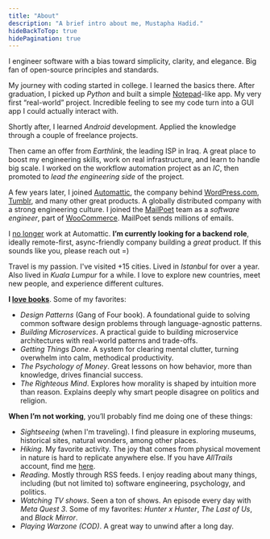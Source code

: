 ```yaml
---
title: "About"
description: "A brief intro about me, Mustapha Hadid."
hideBackToTop: true
hidePagination: true
---
```


I engineer software with a bias toward simplicity, clarity, and elegance. Big fan of open-source principles and
standards.

My journey with coding started in college. I learned the basics there. After graduation, I picked up *Python* and built
a simple [Notepad]-like app. My very first “real-world” project. Incredible feeling to see my code turn into a GUI app I
could actually interact with.

Shortly after, I learned *Android* development. Applied the knowledge through a couple of freelance projects.

Then came an offer from *Earthlink*, the leading ISP in Iraq. A great place to boost my engineering skills, work on
real infrastructure, and learn to handle big scale. I worked on the workflow automation project as an *IC*, then
promoted to *lead the engineering side* of the project.

A few years later, I joined [Automattic], the company behind [WordPress.com], [Tumblr], and many other great products.
A globally distributed company with a strong engineering culture. I joined the [MailPoet] team as a *software engineer*,
part of [WooCommerce]. MailPoet sends millions of emails.

I [no longer] work at Automattic. **I’m currently looking for a backend role**, ideally remote-first, async-friendly
company building a *great* product. If this sounds like you, please reach out =)

Travel is my passion. I've visited +15 cities. Lived in *Istanbul* for over a year. Also lived in *Kuala Lumpur* for a
while. I love to explore new countries, meet new people, and experience different cultures.

**I [love books]**. Some of my favorites:

- *Design Patterns* (Gang of Four book). A foundational guide to solving common software design problems through
  language-agnostic patterns.
- *Building Microservices*. A practical guide to building microservice architectures with real-world patterns and
  trade-offs.
- *Getting Things Done*. A system for clearing mental clutter, turning overwhelm into calm, methodical productivity.
- *The Psychology of Money*. Great lessons on how behavior, more than knowledge, drives financial success.
- *The Righteous Mind*. Explores how morality is shaped by intuition more than reason. Explains deeply why smart
  people disagree on politics and religion.

**When I’m not working**, you’ll probably find me doing one of these things:

- *Sightseeing* (when I'm traveling). I find pleasure in exploring museums, historical sites, natural wonders, among
  other places.
- *Hiking*. My favorite activity. The joy that comes from physical movement in nature is hard to replicate anywhere
  else. If you have *AllTrails* account, find me [here].
- *Reading*. Mostly through RSS feeds. I enjoy reading about many things, including (but not limited to) software
  engineering, psychology, and politics.
- *Watching TV shows*. Seen a ton of shows. An episode every day with *Meta Quest 3*. Some of my favorites: *Hunter x
  Hunter*, *The Last of Us*, and *Black Mirror*.
- *Playing Warzone (COD)*. A great way to unwind after a long day.

[Notepad]: https://en.wikipedia.org/wiki/Windows_Notepad

[WordPress.com]: https://wordpress.com

[Tumblr]: https://tumblr.com

[Automattic]: https://automattic.com

[MailPoet]: https://www.mailpoet.com

[WooCommerce]: https://woocommerce.com

[no longer]: https://hadid.dev/posts/automattic-layoff/

[love books]: https://www.goodreads.com/user/show/63237197

[here]: https://www.alltrails.com/members/mustapha-hadid
